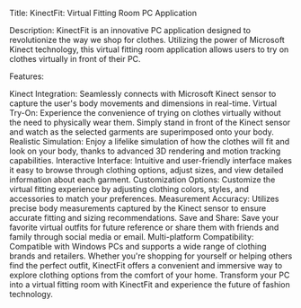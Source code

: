 Title: KinectFit: Virtual Fitting Room PC Application

Description:
KinectFit is an innovative PC application designed to revolutionize the way we shop for clothes. Utilizing the power of Microsoft Kinect technology, this virtual fitting room application allows users to try on clothes virtually in front of their PC.

Features:

Kinect Integration: Seamlessly connects with Microsoft Kinect sensor to capture the user's body movements and dimensions in real-time.
Virtual Try-On: Experience the convenience of trying on clothes virtually without the need to physically wear them. Simply stand in front of the Kinect sensor and watch as the selected garments are superimposed onto your body.
Realistic Simulation: Enjoy a lifelike simulation of how the clothes will fit and look on your body, thanks to advanced 3D rendering and motion tracking capabilities.
Interactive Interface: Intuitive and user-friendly interface makes it easy to browse through clothing options, adjust sizes, and view detailed information about each garment.
Customization Options: Customize the virtual fitting experience by adjusting clothing colors, styles, and accessories to match your preferences.
Measurement Accuracy: Utilizes precise body measurements captured by the Kinect sensor to ensure accurate fitting and sizing recommendations.
Save and Share: Save your favorite virtual outfits for future reference or share them with friends and family through social media or email.
Multi-platform Compatibility: Compatible with Windows PCs and supports a wide range of clothing brands and retailers.
Whether you're shopping for yourself or helping others find the perfect outfit, KinectFit offers a convenient and immersive way to explore clothing options from the comfort of your home. Transform your PC into a virtual fitting room with KinectFit and experience the future of fashion technology.
